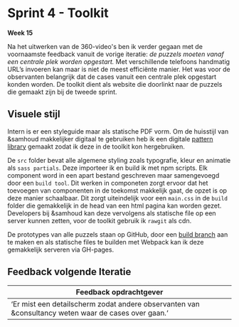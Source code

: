# Sprint 4 - Toolkit

**Week 15**

Na het uitwerken van de 360-video's ben ik verder gegaan met de voornaamste feedback vanuit de vorige iteratie: *de puzzels moeten vanaf een centrale plek worden opgestart.* Met verschillende telefoons handmatig URL’s invoeren kan maar is niet de meest efficiënte manier. Het was voor de observanten belangrijk dat de cases vanuit een centrale plek opgestart konden worden. De toolkit dient als website die doorlinkt naar de puzzels die gemaakt zijn bij de tweede sprint.

## Visuele stijl
Intern is er een styleguide maar als statische PDF vorm. Om de huisstijl van &samhoud makkelijker digitaal te gebruiken heb ik een digitale [pattern library](https://github.com/samhoudmedia/system-sam) gemaakt zodat ik deze in de toolkit kon hergebruiken.

De `src` folder bevat alle algemene styling zoals typografie, kleur en animatie als `sass partials`. Deze importeer ik en build ik met npm scripts. Elk component word in een apart bestand geschreven maar samengevoegd door een `build tool`. Dit werken in componeten zorgt ervoor dat het toevoegen van componenten in de toekomst makkelijk gaat, de opzet is op deze manier schaalbaar. Dit zorgt uiteindelijk voor een `main.css` in de `build` folder die gemakkelijk in de head van een html pagina kan worden gezet. Developers bij &samhoud kan deze vervolgens als statische file op een server kunnen zetten, voor de toolkit gebruik ik `rawgit` als cdn. 

De prototypes van alle puzzels staan op GitHub, door een [build branch](https://github.com/samhoudmedia/puzzle-room-prototypes/tree/gh-pages) aan te maken en als statische files te builden met Webpack kan ik deze gemakkelijk serveren via GH-pages.

## Feedback volgende Iteratie

| Feedback opdrachtgever | 
|-|
| ‘Er mist een detailscherm zodat andere observanten van &consultancy weten waar de cases over gaan.‘ | 